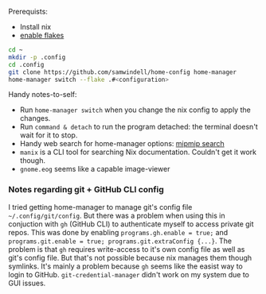 Prerequists:
- Install nix
- [enable flakes](https://nixos.wiki/wiki/Flakes)


```bash
cd ~
mkdir -p .config
cd .config
git clone https://github.com/samwindell/home-config home-manager
home-manager switch --flake .#<configuration>
```

Handy notes-to-self:
- Run `home-manager switch` when you change the nix config to apply the changes.
- Run `command & detach` to run the program detached: the terminal doesn't wait for it to stop.
- Handy web search for home-manager options: [mipmip search](https://mipmip.github.io/home-manager-option-search/)
- `manix` is a CLI tool for searching Nix documentation. Couldn't get it work though.
- `gnome.eog` seems like a capable image-viewer

### Notes regarding git + GitHub CLI config
I tried getting home-manager to manage git's config file `~/.config/git/config`. But there was a problem when using this in conjuction with `gh` (GitHub CLI) to authenticate myself to access private git repos. This was done by enabling `programs.gh.enable = true;` and `programs.git.enable = true; programs.git.extraConfig {...}`. The problem is that `gh` requires write-access to it's own config file as well as git's config file. But that's not possible because nix manages them though symlinks. It's mainly a problem because `gh` seems like the easist way to login to GitHub. `git-credential-manager` didn't work on my system due to GUI issues.

